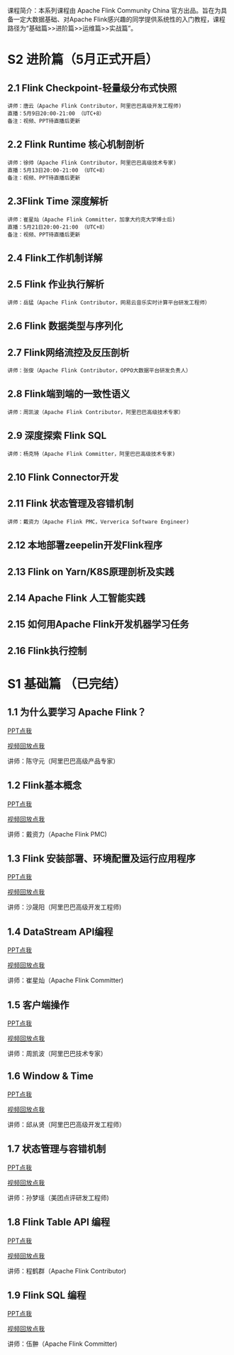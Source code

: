 课程简介：本系列课程由 Apache Flink Community China 官方出品。旨在为具备一定大数据基础、对Apache Flink感兴趣的同学提供系统性的入门教程，课程路径为“基础篇>>进阶篇>>运维篇>>实战篇”。

# S2 进阶篇（5月正式开启）
## 2.1 Flink Checkpoint-轻量级分布式快照
    讲师：唐云（Apache Flink Contributor，阿里巴巴高级开发工程师)
    直播：5月9日20:00-21:00 （UTC+8）
    备注：视频、PPT待直播后更新

## 2.2 Flink Runtime 核心机制剖析 
    讲师：徐帅（Apache Flink Contributor，阿里巴巴高级技术专家)
    直播：5月13日20:00-21:00 （UTC+8）
    备注：视频、PPT待直播后更新

## 2.3Flink Time 深度解析
    讲师：崔星灿（Apache Flink Committer，加拿大约克大学博士后)
    直播：5月21日20:00-21:00 （UTC+8）
    备注：视频、PPT待直播后更新
    
## 2.4 Flink工作机制详解

## 2.5 Flink 作业执行解析
    讲师：岳猛（Apache Flink Contributor，网易云音乐实时计算平台研发工程师）
    
## 2.6 Flink 数据类型与序列化

## 2.7 Flink网络流控及反压剖析
    讲师：张俊（Apache Flink Contributor，OPPO大数据平台研发负责人）
    
## 2.8 Flink端到端的一致性语义 
    讲师：周凯波（Apache Flink Contributor，阿里巴巴高级技术专家）

## 2.9 深度探索 Flink SQL
    讲师：杨克特（Apache Flink Committer，阿里巴巴高级技术专家)
    
## 2.10 Flink Connector开发

## 2.11 Flink 状态管理及容错机制
    讲师：戴资力（Apache Flink PMC，Ververica Software Engineer)

## 2.12 本地部署zeepelin开发Flink程序
## 2.13 Flink on Yarn/K8S原理剖析及实践
## 2.14 Apache Flink 人工智能实践
## 2.15 如何用Apache Flink开发机器学习任务
## 2.16 Flink执行控制







# S1 基础篇 （已完结）

## 1.1 为什么要学习 Apache Flink？

[PPT点我](https://files.alicdn.com/tpsservice/53de65050b468fc6d338fbaff799828a.pdf)
 
[视频回放点我](https://www.bilibili.com/video/av45615081/)
 
 讲师：陈守元（阿里巴巴高级产品专家）
## 1.2 Flink基本概念

[PPT点我](https://files.alicdn.com/tpsservice/b55f732fbc32522ca5394544f3834530.pdf)

[视频回放点我](https://www.bilibili.com/video/av46277503/)
 
讲师：戴资力（Apache Flink PMC)  
## 1.3 Flink 安装部署、环境配置及运行应用程序

[PPT点我](https://files.alicdn.com/tpsservice/4824447b829149c86bedd19424d05915.pdf)

[视频回放点我](https://www.bilibili.com/video/av46986124/)
           
讲师：沙晟阳（阿里巴巴高级开发工程师)
## 1.4 DataStream API编程
[PPT点我](https://files.alicdn.com/tpsservice/38bf5c75c7491323b4b99101a2fab65c.pdf) 

[视频回放点我](https://www.bilibili.com/video/av47970985/)

讲师：崔星灿（Apache Flink Committer)

## 1.5 客户端操作
[PPT点我](https://files.alicdn.com/tpsservice/a8d224d6a3b8b82d03aa84e370c008cc.pdf)

[视频回放点我](https://www.bilibili.com/video/av47600600/)
          
讲师：周凯波（阿里巴巴技术专家）
       
## 1.6 Window & Time
[PPT点我](https://files.alicdn.com/tpsservice/5a77d1eaf0fda97b512762103c4cbd91.pdf)

[视频回放点我](https://www.bilibili.com/video/av49401210/)          
          
讲师：邱从贤（阿里巴巴高级开发工程师）
          
## 1.7 状态管理与容错机制 
[PPT点我](https://files.alicdn.com/tpsservice/1b9f5f0bda10883dce78496e6a5d648a.pdf)

[视频回放点我](https://www.bilibili.com/video/av49736102/)          

讲师：孙梦瑶（美团点评研发工程师)
## 1.8 Flink Table API 编程 
     
[PPT点我](https://files.alicdn.com/tpsservice/a44825ebca091345481dc2ddbb789d1d.pdf)

[视频回放点我](https://www.bilibili.com/video/av50460716/)          

讲师：程鹤群（Apache Flink Contributor)
## 1.9 Flink SQL 编程
[PPT点我](https://files.alicdn.com/tpsservice/3d4b0eaf1d24414ecf76f5e597b6c276.pdf)

[视频回放点我](https://www.bilibili.com/video/av50871853/)     

讲师：伍翀（Apache Flink Committer)

